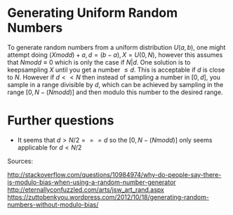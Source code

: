 # Generating Uniform Random Numbers
To generate random numbers from a uniform distribution $U(a, b)$, one might
attempt doing $(X mod d) + a, d = (b - a), X = U(0, N)$, however this assumes
that $N mod d \equiv 0$ which is only the case if $N|d$. One solution is to keepsampling $X$ until you get a number $\leq d$. This is acceptable if $d$ is close
to $N$. However if $d << N$ then instead of sampling a number in $[0, d]$, you
sample in a range divisible by $d$, which can be achieved by sampling in the
range $[0, N - (N mod d)]$ and then modulo this number to the desired range.

# Further questions

* It seems that $d > N/2 === d$ so the $[0, N - (N mod d)]$ only seems
  applicable for $d < N/2$

Sources:

http://stackoverflow.com/questions/10984974/why-do-people-say-there-is-modulo-bias-when-using-a-random-number-generator
http://eternallyconfuzzled.com/arts/jsw_art_rand.aspx
https://zuttobenkyou.wordpress.com/2012/10/18/generating-random-numbers-without-modulo-bias/


